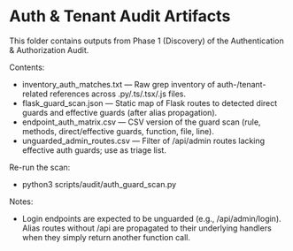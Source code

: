 # Auth & Tenant Audit Artifacts

This folder contains outputs from Phase 1 (Discovery) of the Authentication & Authorization Audit.

Contents:

- inventory_auth_matches.txt — Raw grep inventory of auth-/tenant-related references across .py/.ts/.tsx/.js files.
- flask_guard_scan.json — Static map of Flask routes to detected direct guards and effective guards (after alias propagation).
- endpoint_auth_matrix.csv — CSV version of the guard scan (rule, methods, direct/effective guards, function, file, line).
- unguarded_admin_routes.csv — Filter of /api/admin routes lacking effective auth guards; use as triage list.

Re-run the scan:

- python3 scripts/audit/auth_guard_scan.py

Notes:

- Login endpoints are expected to be unguarded (e.g., /api/admin/login). Alias routes without /api are propagated to their underlying handlers when they simply return another function call.

